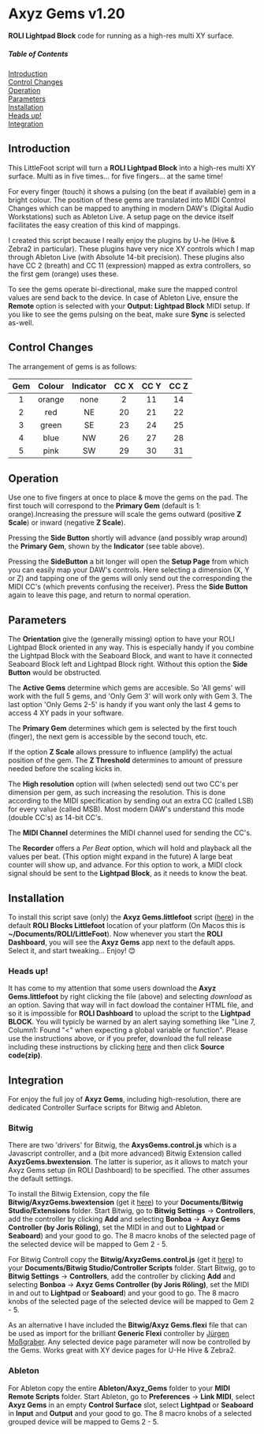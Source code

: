 # Axyz Gems v1.20
**ROLI Lightpad Block** code for running as a high-res multi XY surface.

##### Table of Contents
[Introduction](#introduction)  
[Control Changes](#control-changes)  
[Operation](#operation)  
[Parameters](#parameters)  
[Installation](#installation)  
[Heads up!](#heads-up)  
[Integration](#integration)  

## Introduction

This LittleFoot script will turn a **ROLI Lightpad Block** into a high-res multi XY surface. Multi as in five times... for five fingers... at the same time!

For every finger (touch) it shows a pulsing (on the beat if available) gem in a bright colour. The position of these  gems are translated into MIDI Control Changes which can be mapped to anything in modern DAW's (Digital Audio Workstations) such as Ableton Live. A setup page on the device itself facilitates the easy creation of this kind of mappings.

I created this script because I really enjoy the plugins by U-he (Hive & Zebra2 in particular). These plugins have very nice XY controls which I map through Ableton Live (with Absolute 14-bit precision). These plugins also have CC 2 (breath) and CC 11 (expression) mapped as extra controllers, so the first gem (orange) uses these.

To see the gems operate bi-directional, make sure the mapped control values are send back to the device. In case of Ableton Live, ensure the **Remote** option is selected with your **Output: Lightpad Block** MIDI setup. If you like to see the gems pulsing on the beat, make sure **Sync** is selected as-well.


## Control Changes

The arrangement of gems is as follows:

| Gem  | Colour | Indicator | CC X | CC Y | CC Z |
|:----:|:------:|:---------:|:----:|:----:| :---:|
|   1  | orange |    none   |   2  |  11  |  14  |
|   2  |  red   |     NE    |  20  |  21  |  22  |
|   3  |  green |     SE    |  23  |  24  |  25  |
|   4  |  blue  |     NW    |  26  |  27  |  28  |
|   5  |  pink  |     SW    |  29  |  30  |  31  |

## Operation

Use one to five fingers at once to place & move the gems on the pad. The first touch will correspond to the **Primary Gem** (default is 1: orange).Increasing the pressure will scale the gems outward (positive **Z Scale**) or inward (negative **Z Scale**).

Pressing the **Side Button** shortly will advance (and possibly wrap around) the **Primary Gem**, shown by the **Indicator** (see table above).

Pressing the **SideButton** a bit longer will open the **Setup Page** from which you can easily map your DAW's controls. Here selecting a dimension (X, Y or Z) and tapping one of the gems will only send out the corresponding the MIDI CC's (which prevents confusing the receiver). Press the **Side Button** again to leave this page, and return to normal operation.

## Parameters

The **Orientation** give the (generally missing) option to have your ROLI Lightpad Block oriented in any way. This is especially handy if you combine the Lightpad Block with the Seaboard Block, and want to have it connected Seaboard Block left and Lightpad Block right. Without this option the **Side Button** would be obstructed.

The **Active Gems**  determine which gems are accesible. So 'All gems' will work with the full 5 gems, and 'Only Gem 3' will work only with Gem 3. The last option 'Only Gems 2-5' is handy if you want only the last 4 gems to access 4 XY pads in your software.

The **Primary Gem** determines which gem is selected by the first touch (finger), the next gem is accessible by the second touch, etc.

If the option **Z Scale** allows pressure to influence (amplify) the actual position of the gem. The **Z Threshold** determines to amount of pressure needed before the scaling kicks in.

The **High resolution** option will (when selected) send out two CC's per dimension per gem, as such increasing the resolution. This is done according to the MIDI specification by sending out an extra CC (called LSB) for every value (called MSB). Most modern DAW's understand this mode (double CC's) as 14-bit CC's.

The **MIDI Channel** determines the MIDI channel used for sending the CC's.

The **Recorder** offers a *Per Beat* option, which will hold and playback all the values per beat. (This option might expand in the future)
A large beat counter will show up, and advance. For this option to work, a MIDI clock signal should be sent to the **Lightpad Block**, as it needs to know the beat.


## Installation

To install this script save (only) the **Axyz Gems.littlefoot** script (<a href="https://raw.githubusercontent.com/jorisroling/axyz-gems/master/Axyz%20Gems.littlefoot" target="_blank">here</a>)  in the default **ROLI Blocks Littlefoot** location of your platform (On Macos this is **~/Documents/ROLI/LittleFoot**). Now whenever you start the **ROLI Dashboard**, you will see the **Axyz Gems** app next to the default apps. Select it, and start tweaking... Enjoy! 😊

### Heads up!

It has come to my attention that some users download the **Axyz Gems.littlefoot** by right clicking the file (above) and selecting _download_ as an option. Saving that way will in fact dowload the container HTML file, and so it is impossible for **ROLI Dashboard** to upload the script to the **Lightpad BLOCK**. You will typicly be warned by an alert saying something like "Line 7, Column1: Found "<" when expecting a global variable or function". Please use the instructions above, or if you prefer, download the full release including these instructions by clicking [here](https://github.com/jorisroling/axyz-gems/releases/latest) and then click **Source code(zip)**.

## Integration

For enjoy the full joy of **Axyz Gems**, including high-resolution, there are dedicated Controller Surface scripts for Bitwig and Ableton.

### Bitwig

There are two 'drivers' for Bitwig, the **AxysGems.control.js** which is a Javascript controller, and a (bit more advanced) Bitwig Extension  called **AxyzGems.bwextension**. The latter is superior, as it allows to match your Axyz Gems setup (in ROLI Dashboard) to be specified. The other assumes the default settings.

To install the Bitwig Extension, copy the file **Bitwig/AxyzGems.bwextension** (get it <a href="https://raw.githubusercontent.com/jorisroling/axyz-gems/master/Bitwig/AxyzGems.bwextension" target="_blank">here</a>) to your **Documents/Bitwig Studio/Extensions** folder. Start Bitwig, go to **Bitwig Settings** -> **Controllers**, add the controller by clicking **Add** and selecting **Bonboa** -> **Axyz Gems Controller (by Joris Röling)**, set the MIDI in and out to **Lightpad** or **Seaboard**) and your good to go. The 8 macro knobs of the selected page of the selected device will be mapped to Gem 2 - 5.

For Bitwig Controll copy the **Bitwig/AxyzGems.control.js** (get it <a href="https://raw.githubusercontent.com/jorisroling/axyz-gems/master/Bitwig/AxyzGems.control.js" target="_blank">here</a>) to your **Documents/Bitwig Studio/Controller Scripts** folder. Start Bitwig, go to **Bitwig Settings** -> **Controllers**, add the controller by clicking **Add** and selecting **Bonboa** -> **Axyz Gems Controller (by Joris Röling)**, set the MIDI in and out to **Lightpad** or **Seaboard**) and your good to go. The 8 macro knobs of the selected page of the selected device will be mapped to Gem 2 - 5.

As an alternative I have included the **Bitwig/Axyz Gems.flexi** file that can be used as import for the brilliant **Generic Flexi** controller by [Jürgen Moßgraber](http://www.mossgrabers.de/Software/Bitwig/Bitwig.html). Any selected device page parameter will now be controlled by the Gems. Works great with XY device pages for U-He Hive & Zebra2.

### Ableton

For Ableton copy the entire **Ableton/Axyz_Gems** folder to your **MIDI Remote Scripts** folder. Start Ableton, go to **Preferences** -> **Link MIDI**, select **Axyz Gems** in an empty **Control Surface** slot, select **Lightpad** or **Seaboard** in **Input** and **Output** and your good to go. The 8 macro knobs of a selected grouped device will be mapped to Gems 2 - 5.